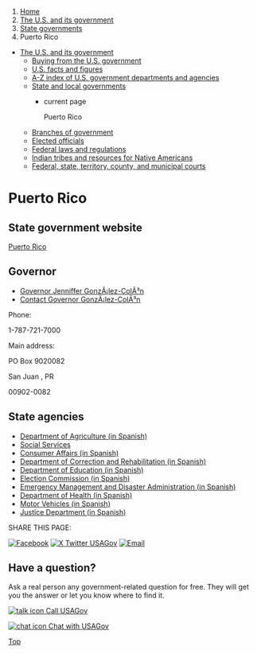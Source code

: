 1. [Home](/)
2. [The U.S. and its government](/about-the-us)
3. [State governments](/state-governments)
4. Puerto Rico

* [The U.S. and its government](/about-the-us)
  + [Buying from the U.S. government](/buy-from-government)
  + [U.S. facts and figures](/facts-figures)
  + [A-Z index of U.S. government departments and agencies](/agency-index)
  + [State and local governments](/state-local-governments)
    - current page

      Puerto Rico
  + [Branches of government](/branches-of-government)
  + [Elected officials](/elected-officials)
  + [Federal laws and regulations](/laws-and-regulations)
  + [Indian tribes and resources for Native Americans](/tribes)
  + [Federal, state, territory, county, and municipal courts](/courts)

Puerto Rico
===========

State government website
------------------------

[Puerto Rico](https://www.pr.gov/)

Governor
--------

* [Governor Jenniffer GonzÃ¡lez-ColÃ³n](https://www.fortaleza.pr.gov/)
* [Contact Governor GonzÃ¡lez-ColÃ³n](https://www.fortaleza.pr.gov/#Contactenos)

Phone:

1-787-721-7000

Main address:

PO Box 9020082
  

San Juan
,
PR

00902-0082

State agencies
--------------

* [Department of Agriculture (in Spanish)](https://www.agricultura.pr/)
* [Social Services](https://childcare.gov/state-resources/puerto-rico)
* [Consumer Affairs (in Spanish)](https://www.daco.pr.gov/)
* [Department of Correction and Rehabilitation (in Spanish)](https://dcr.pr.gov/)
* [Department of Education (in Spanish)](https://de.pr.gov/)
* [Election Commission (in Spanish)](https://ww2.ceepur.org/)
* [Emergency Management and Disaster Administration (in Spanish)](https://manejodeemergencias.pr.gov/)
* [Department of Health (in Spanish)](https://www.salud.pr.gov/)
* [Motor Vehicles (in Spanish)](https://www.cesco.pr.gov/)
* [Justice Department (in Spanish)](https://www.justicia.pr.gov/)

SHARE THIS PAGE:

[![Facebook](/themes/custom/usagov/images/social-media-icons/Facebook_Icon.svg)](https://www.facebook.com/sharer/sharer.php?u=https://www.usa.gov/states/puerto-rico&v=3)
[![X Twitter USAGov](/themes/custom/usagov/images/social-media-icons/X_Twitter_Icon.svg?version=2)](https://twitter.com/intent/tweet?source=webclient&text=https://www.usa.gov/states/puerto-rico)
[![Email](/themes/custom/usagov/images/social-media-icons/Email_Icon.svg?version=2)](mailto:?subject=https://www.usa.gov/states/puerto-rico)

Have a question?
----------------

Ask a real person any government-related question for free. They will get you the answer or let you know where to find it.

[![talk icon](/themes/custom/usagov/images/ICONS_talk.png)
Call USAGov](/phone)

[![chat icon](/themes/custom/usagov/images/ICONS_chat.png)
Chat with USAGov](/chat)

[Top](#main-content)